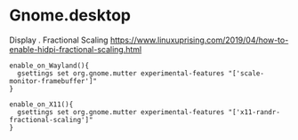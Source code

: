 # Gnome.desktop
Display . Fractional Scaling https://www.linuxuprising.com/2019/04/how-to-enable-hidpi-fractional-scaling.html

```
enable_on_Wayland(){
  gsettings set org.gnome.mutter experimental-features "['scale-monitor-framebuffer']"
}

enable_on_X11(){
  gsettings set org.gnome.mutter experimental-features "['x11-randr-fractional-scaling']"
}
```
